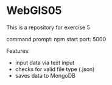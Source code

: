 # WebGIS05
This is a repository for exercise 5

command prompt: npm start
port: 5000

Features:
- input data via text input
- checks for valid file type (.json)
- saves data to MongoDB
